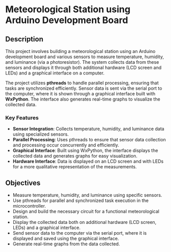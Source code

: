 # Meteorological Station using Arduino Development Board

## Description

This project involves building a meteorological station using an Arduino development board and various sensors to measure temperature, humidity, and luminance (via a photoresistor). The system collects data from these sensors and displays it through both additional hardware (LCD screen and LEDs) and a graphical interface on a computer.

The project utilizes **pthreads** to handle parallel processing, ensuring that tasks are synchronized efficiently. Sensor data is sent via the serial port to the computer, where it is shown through a graphical interface built with **WxPython**. The interface also generates real-time graphs to visualize the collected data.

### Key Features
- **Sensor Integration**: Collects temperature, humidity, and luminance data using specialized sensors.
- **Parallel Processing**: Uses pthreads to ensure that sensor data collection and processing occur concurrently and efficiently.
- **Graphical Interface**: Built using WxPython, the interface displays the collected data and generates graphs for easy visualization.
- **Hardware Interface**: Data is displayed on an LCD screen and with LEDs for a more qualitative representation of the measurements.

## Objectives
- Measure temperature, humidity, and luminance using specific sensors.
- Use pthreads for parallel and synchronized task execution in the microcontroller.
- Design and build the necessary circuit for a functional meteorological station.
- Display the collected data both on additional hardware (LCD screen, LEDs) and a graphical interface.
- Send sensor data to the computer via the serial port, where it is displayed and saved using the graphical interface.
- Generate real-time graphs from the data collected.
